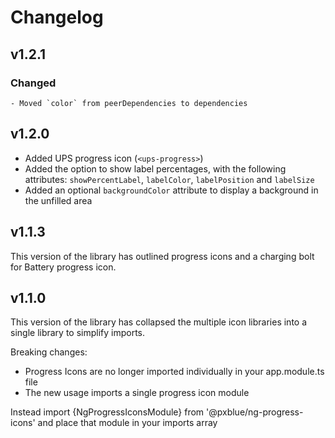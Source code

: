 # Changelog

## v1.2.1

### Changed
    - Moved `color` from peerDependencies to dependencies
    
## v1.2.0

-   Added UPS progress icon (`<ups-progress>`)
-   Added the option to show label percentages, with the following attributes: `showPercentLabel`, `labelColor`, `labelPosition` and `labelSize`
-   Added an optional `backgroundColor` attribute to display a background in the unfilled area

## v1.1.3

This version of the library has outlined progress icons and a charging bolt for Battery progress icon.

## v1.1.0

This version of the library has collapsed the multiple icon libraries into a single library to simplify imports.

Breaking changes:

-   Progress Icons are no longer imported individually in your app.module.ts file
-   The new usage imports a single progress icon module

Instead import {NgProgressIconsModule} from '@pxblue/ng-progress-icons' and place that module in your imports array
